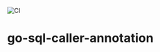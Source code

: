 ![CI](https://github.com/aereal/go-sql-caller-annotation/workflows/CI/badge.svg?branch=main)

# go-sql-caller-annotation
